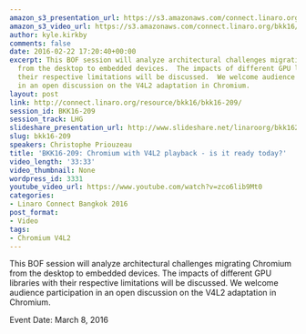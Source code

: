 ```yaml
---
amazon_s3_presentation_url: https://s3.amazonaws.com/connect.linaro.org/bkk16/Presentations/Tuesday/BKK16-209.pdf
amazon_s3_video_url: https://s3.amazonaws.com/connect.linaro.org/bkk16/Videos/Tuesday/BKK16-209%20Chromium%20with%20V4L2%20playback%20-%20is%20it%20ready%20today.mp4
author: kyle.kirkby
comments: false
date: 2016-02-22 17:20:40+00:00
excerpt: This BOF session will analyze architectural challenges migrating Chromium
  from the desktop to embedded devices.  The impacts of different GPU libraries with
  their respective limitations will be discussed.  We welcome audience participation
  in an open discussion on the V4L2 adaptation in Chromium.
layout: post
link: http://connect.linaro.org/resource/bkk16/bkk16-209/
session_id: BKK16-209
session_track: LHG
slideshare_presentation_url: http://www.slideshare.net/linaroorg/bkk16209-chromium-with-v4l2-playback-is-it-ready-today
slug: bkk16-209
speakers: Christophe Priouzeau
title: 'BKK16-209: Chromium with V4L2 playback - is it ready today?'
video_length: '33:33'
video_thumbnail: None
wordpress_id: 3331
youtube_video_url: https://www.youtube.com/watch?v=zco6lib9Mt0
categories:
- Linaro Connect Bangkok 2016
post_format:
- Video
tags:
- Chromium V4L2
---
```


This BOF session will analyze architectural challenges migrating Chromium from the desktop to embedded devices.  The impacts of different GPU libraries with their respective limitations will be discussed.  We welcome audience participation in an open discussion on the V4L2 adaptation in Chromium.

Event Date: March 8, 2016
